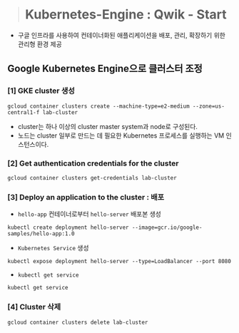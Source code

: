 > # Kubernetes-Engine : Qwik - Start
- 구글 인프라를 사용하여 컨테이너화된 애플리케이션을 배포, 관리, 확장하기 위한 관리형 환경 제공

## Google Kubernetes Engine으로 클러스터 조정
### [1] GKE cluster 생성
```shell
gcloud container clusters create --machine-type=e2-medium --zone=us-central1-f lab-cluster 
```
- cluster는 하나 이상의 cluster master system과 node로 구성된다.
- 노드는 cluster 일부로 만드는 데 필요한 Kubernetes 프로세스를 실행하는 VM 인스턴스이다. 

### [2] Get authentication credentials for the cluster
```shell
gcloud container clusters get-credentials lab-cluster 
```

### [3] Deploy an application to the cluster : 배포
- `hello-app` 컨테이너로부터 `hello-server` 배포본 생성
```shell
kubectl create deployment hello-server --image=gcr.io/google-samples/hello-app:1.0
```

- `Kubernetes Service` 생성
```shell
kubectl expose deployment hello-server --type=LoadBalancer --port 8080
```

- `kubectl get service`
```shell
kubectl get service
```
### [4] Cluster 삭제
```shell
gcloud container clusters delete lab-cluster 
```
